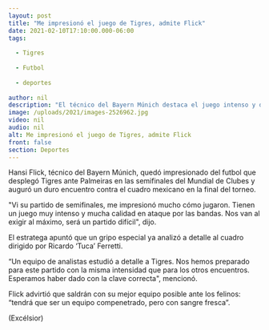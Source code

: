 ```yaml
---
layout: post
title: "Me impresionó el juego de Tigres, admite Flick"
date: 2021-02-10T17:10:00.000-06:00
tags:
  
  - Tigres
  
  - Futbol
  
  - deportes
  
author: nil
description: "El técnico del Bayern Múnich destaca el juego intenso y de calidad que tuvo el cuadro mexicano en la semifinal del Mundial de Clubes. Un grupo especial del cuadro bávaro ya analizó a los felinos"
image: /uploads/2021/images-2526962.jpg
video: nil
audio: nil
alt: Me impresionó el juego de Tigres, admite Flick
front: false
section: Deportes
---
```


Hansi Flick, técnico del Bayern Múnich, quedó impresionado del futbol que desplegó Tigres ante Palmeiras en las semifinales del Mundial de Clubes y auguró un duro encuentro contra el cuadro mexicano en la final del torneo.

"Vi su partido de semifinales, me impresionó mucho cómo jugaron. Tienen un juego muy intenso y mucha calidad en ataque por las bandas. Nos van al exigir al máximo, será un partido difícil", dijo.

El estratega apuntó que un gripo especial ya analizó a detalle al cuadro dirigido por Ricardo ‘Tuca’ Ferretti.

“Un equipo de analistas estudió a detalle a Tigres. Nos hemos preparado para este partido con la misma intensidad que para los otros encuentros. Esperamos haber dado con la clave correcta", mencionó.

Flick advirtió que saldrán con su mejor equipo posible ante los felinos: “tendrá que ser un equipo compenetrado, pero con sangre fresca”.

(Excélsior)